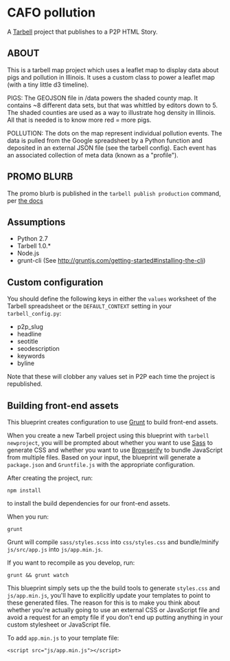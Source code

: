 # CAFO pollution

A [Tarbell](http://tarbell.io) project that publishes to a P2P HTML Story.

ABOUT
-----

This is a tarbell map project which uses a leaflet map to display data about pigs and pollution in Illinois. It uses a custom class to power a leaflet map (with a tiny little d3 timeline).

PIGS: The GEOJSON file in /data powers the shaded county map. It contains ~8 different data sets, but that was whittled by editors down to 5. The shaded counties are used as a way to illustrate hog density in Illinois. All that is needed is to know more red = more pigs.

POLLUTION: The dots on the map represent individual pollution events. The data is pulled from the Google spreadsheet by a Python function and deposited in an external JSON file (see the tarbell config). Each event has an associated collection of meta data (known as a "profile"). 

PROMO BLURB
-----------

The promo blurb is published in the `tarbell publish production` command, per [the docs](http://docs.tribapps.com/tarbell/blurbs.html)


Assumptions
-----------

* Python 2.7
* Tarbell 1.0.\*
* Node.js
* grunt-cli (See http://gruntjs.com/getting-started#installing-the-cli)

Custom configuration
--------------------

You should define the following keys in either the `values` worksheet of the Tarbell spreadsheet or the `DEFAULT_CONTEXT` setting in your `tarbell_config.py`:

* p2p\_slug
* headline 
* seotitle
* seodescription
* keywords
* byline

Note that these will clobber any values set in P2P each time the project is republished.  

Building front-end assets
-------------------------

This blueprint creates configuration to use [Grunt](http://gruntjs.com/) to build front-end assets.

When you create a new Tarbell project using this blueprint with `tarbell newproject`, you will be prompted about whether you want to use [Sass](http://sass-lang.com/) to generate CSS and whether you want to use  [Browserify](http://browserify.org/) to bundle JavaScript from multiple files.  Based on your input, the blueprint will generate a `package.json` and `Gruntfile.js` with the appropriate configuration.

After creating the project, run:

    npm install

to install the build dependencies for our front-end assets.

When you run:

    grunt

Grunt will compile `sass/styles.scss` into `css/styles.css` and bundle/minify `js/src/app.js` into `js/app.min.js`.

If you want to recompile as you develop, run:

    grunt && grunt watch

This blueprint simply sets up the the build tools to generate `styles.css` and `js/app.min.js`, you'll have to explicitly update your templates to point to these generated files.  The reason for this is to make you think about whether you're actually going to use an external CSS or JavaScript file and avoid a request for an empty file if you don't end up putting anything in your custom stylesheet or JavaScript file.

To add `app.min.js` to your template file:

    
    <script src="js/app.min.js"></script>
    